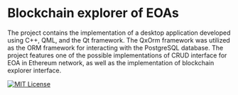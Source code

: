 # Blockchain explorer of EOAs

The project contains the implementation of a desktop application developed using C++, QML, and the Qt framework. The QxOrm framework 
was utilized as the ORM framework for interacting with the PostgreSQL database. The project features one of 
the possible implementations of CRUD interface for EOA in Ethereum network, as well as 
the implementation of blockchain explorer interface.

[![MIT License](https://img.shields.io/badge/License-MIT-green.svg)](https://choosealicense.com/licenses/mit/)
